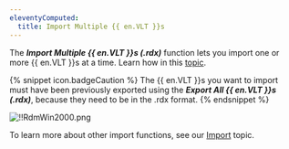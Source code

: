 ```yaml
---
eleventyComputed:
  title: Import Multiple {{ en.VLT }}s
---
```

The ***Import Multiple {{ en.VLT }}s (.rdx)*** function lets you import one or more {{ en.VLT }}s at a time. Learn how in this [topic](/kb/remote-desktop-manager/how-to-articles/export-import-vaults/).  

{% snippet icon.badgeCaution %} 
The {{ en.VLT }}s you want to import must have been previously exported using the ***Export All {{ en.VLT }}s (.rdx)***, because they need to be in the .rdx format. 
{% endsnippet %}
 
![!!RdmWin2000.png](https://webdevolutions.azureedge.net/docs/en/rdm/windows/RdmWin2000.png) 

To learn more about other import functions, see our [Import](/rdm/windows/commands/file/import/) topic.
